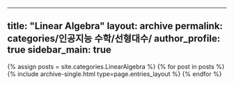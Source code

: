  ---
  title: "Linear Algebra"
  layout: archive
  permalink: categories/인공지능 수학/선형대수/
  author_profile: true
  sidebar_main: true
  ---
  
  {% assign posts = site.categories.LinearAlgebra %}
  {% for post in posts %} 
    {% include archive-single.html type=page.entries_layout %}
  {% endfor %}
